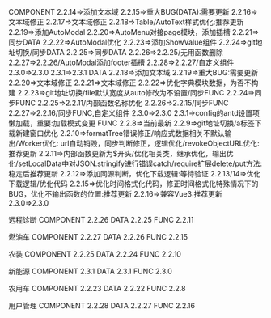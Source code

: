 COMPONENT
  2.2.14=>添加文本域
  2.2.15=>重大BUG(DATA):需要更新
  2.2.16=>文本域修正
  2.2.17=>文本域修正
  2.2.18=>Table/AutoText样式优化:推荐更新
  2.2.19=>添加AutoModal
  2.2.20=>AutoMenu对接page模块，添加插槽
  2.2.21=>同步DATA
  2.2.22=>AutoModal优化
  2.2.23=>添加ShowValue组件
  2.2.24=>git地址切换/同步DATA
  2.2.25=>同步DATA
  2.2.26=>2.2.25/无用函数删除
  2.2.27=>2.2.26/AutoModal添加footer插槽
  2.2.28=>2.2.27/自定义组件
  2.3.0=>2.3.0
  2.3.1=>2.3.1
DATA
  2.2.18=>添加文本域
  2.2.19=>重大BUG:需要更新
  2.2.20=>文本域修正
  2.2.21=>文本域修正
  2.2.22=>优化字典模块数据，为否不构建
  2.2.23=>git地址切换/file默认宽度从auto修改为不设置/同步FUNC
  2.2.24=>同步FUNC
  2.2.25=>2.2.11/内部函数名称优化
  2.2.26=>2.2.15/同步FUNC
  2.2.27=>2.2.16/同步FUNC,自定义组件
  2.3.0=>2.3.0
  2.3.1=>config的antd设置项懒加载，重要:加载模式变更
FUNC
  2.2.8=>当前最新
  2.2.9=>git地址切换/a标签下载新建窗口优化
  2.2.10=>formatTree错误修正/响应式数据相关不默认输出/Worker优化: url自动销毁，同步判断修正，逻辑优化/revokeObjectURL优化:推荐更新
  2.2.11=>内部函数更新为$开头/优化相关类，继承优化，输出优化/setLocalData中对JSON.stringify进行错误catch/require扩展delete/put方法:稳定后推荐更新
  2.2.12=>添加同源判断，优化下载逻辑:等待验证
  2.2.13/14=>优化下载逻辑/优化代码
  2.2.15=>优化时间格式化代码，修正时间格式化特殊情况下的BUG，优化不输出函数的位置:推荐更新
  2.2.16=>兼容Vue3:推荐更新
  2.3.0=>2.3.0

远程诊断
COMPONENT 2.2.26
DATA 2.2.25
FUNC 2.2.11

燃油车
COMPONENT 2.2.27
DATA 2.2.26
FUNC 2.2.15

农装
COMPONENT 2.2.25
DATA 2.2.24
FUNC 2.2.10

新能源
COMPONENT 2.3.1
DATA 2.3.1
FUNC 2.3.0

农用车
COMPONENT 2.2.23
DATA 2.2.22
FUNC 2.2.8

用户管理
COMPONENT 2.2.28
DATA 2.2.27
FUNC 2.2.16
